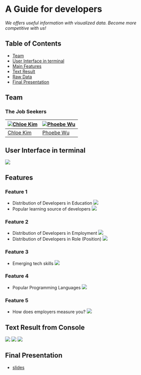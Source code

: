# A Guide for developers 
*We offers useful information with visualized data. Become more competitive with us!*

## Table of Contents

- [Team](#team)
- [User Interface in terminal](#user-interface-in-terminal)
- [Main Features](#features)
- [Text Result](#text-result-from-console)
- [Raw Data](#Raw)
- [Final Presentation](#final-psresentation)

## Team
### The Job Seekers
[![Chloe Kim](https://github.com/phoebeWzx/Python-Group-12/blob/master/Images/chloe.png)](mailto:minkyun3@andrew.cmu.edu)  | [![Phoebe Wu](https://github.com/phoebeWzx/Python-Group-12/blob/master/Images/pheobe.png)](mailto:minkyun3@andrew.cmu.edu)
---|---
[Chloe Kim](mailto:minkyun3@andrew.cmu.edu) |[Phoebe Wu](mailto:minkyun3@andrew.cmu.edu)

## User Interface in terminal
![](https://github.com/phoebeWzx/Python-Group-12/blob/master/Images/consolfinal.png)

## Features
### Feature 1
- Distribution of Developers in Education
![](https://github.com/phoebeWzx/Python-Group-12/blob/master/Images/feature1_1.png)
- Popular learning source of developers
![](https://github.com/phoebeWzx/Python-Group-12/blob/master/Images/feature1_1.png)

### Feature 2
- Distribution of Developers in Employment
![](https://github.com/phoebeWzx/Python-Group-12/blob/master/Images/feature2_1.png)
- Distribution of Developers in Role (Position)
![](https://github.com/phoebeWzx/Python-Group-12/blob/master/Images/feature2_2.png)

### Feature 3
- Emerging tech skills
![](https://github.com/phoebeWzx/Python-Group-12/blob/master/Images/feature3.png)

### Feature 4
- Popular Programming Languages
![](https://github.com/phoebeWzx/Python-Group-12/blob/master/Images/feature4.png)

### Feature 5
- How does employers measure you?
![](https://github.com/phoebeWzx/Python-Group-12/blob/master/Images/feature5.png)

## Text Result from Console
![](https://github.com/phoebeWzx/Python-Group-12/blob/master/Images/conosol1.png)
![](https://github.com/phoebeWzx/Python-Group-12/blob/master/Images/conosol2.png)
![](https://github.com/phoebeWzx/Python-Group-12/blob/master/Images/conosol3.png)

## Final Presentation
- [slides](https://github.com/phoebeWzx/Python-Group-12/blob/master/The_Job_Seekers_presentation_deck.pptx)